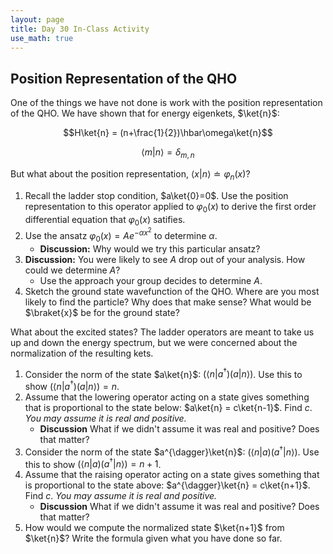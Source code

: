 ```yaml
---
layout: page
title: Day 30 In-Class Activity
use_math: true
---
```


## Position Representation of the QHO

One of the things we have not done is work with the position representation of the QHO. We have shown that for energy eigenkets, $\ket{n}$:

$$H\ket{n} = (n+\frac{1}{2})\hbar\omega\ket{n}$$

$$\langle m \vert n \rangle = \delta_{m,n}$$

But what about the position representation, $\langle x\vert n \rangle \doteq \varphi_n(x)$?

1. Recall the ladder stop condition, $a\ket{0}=0$. Use the position representation to this operator applied to $\varphi_0(x)$ to derive the first order differential equation that $\varphi_0(x)$ satifies.
2. Use the ansatz $\varphi_0(x) = A e^{-\alpha x^2}$ to determine $\alpha$.
   - **Discussion:** Why would we try this particular ansatz?
3. **Discussion:** You were likely to see $A$ drop out of your analysis. How could we determine $A$?
   - Use the approach your group decides to determine $A$.
4. Sketch the ground state wavefunction of the QHO. Where are you most likely to find the particle? Why does that make sense? What would be $\braket{x}$ be for the ground state?

What about the excited states? The ladder operators are meant to take us up and down the energy spectrum, but we were concerned about the normalization of the resulting kets.

1. Consider the norm of the state $a\ket{n}$: $(\langle n \vert a^{\dagger})(a \vert {n}\rangle)$. Use this to show $(\langle n \vert a^{\dagger})(a \vert {n}\rangle) = n$.
2. Assume that the lowering operator acting on a state gives something that is proportional to the state below: $a\ket{n} = c\ket{n-1}$. Find $c$. *You may assume it is real and positive.*
   - **Discussion** What if we didn't assume it was real and positive? Does that matter?
3. Consider the norm of the state $a^{\dagger}\ket{n}$: $(\langle n \vert a)(a^{\dagger} \vert {n}\rangle)$. Use this to show $(\langle n \vert a)(a^{\dagger} \vert {n}\rangle) = n+1$.
2. Assume that the raising operator acting on a state gives something that is proportional to the state above: $a^{\dagger}\ket{n} = c\ket{n+1}$. Find $c$. *You may assume it is real and positive.*
   - **Discussion** What if we didn't assume it was real and positive? Does that matter?
3. How would we compute the normalized state $\ket{n+1}$ from $\ket{n}$? Write the formula given what you have done so far.
